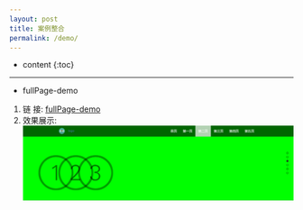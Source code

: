 ```yaml
---
layout: post
title: 案例整合
permalink: /demo/
---
```


* content
{:toc}

-----------------------------------------------------------------
+ fullPage-demo
1. 链    接: [fullPage-demo](/demo/fullpageJs-demo/index.html)
2. 效果展示: ![img](/demo/fullpageJs-demo/img/fullPage.png)

